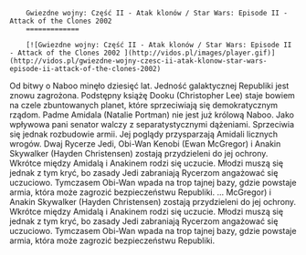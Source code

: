 
        Gwiezdne wojny: Część II - Atak klonów / Star Wars: Episode II - Attack of the Clones 2002 
        =============
        
        [![Gwiezdne wojny: Część II - Atak klonów / Star Wars: Episode II - Attack of the Clones 2002 ](http://vidos.pl/images/player.gif)](http://vidos.pl/gwiezdne-wojny-czesc-ii-atak-klonow-star-wars-episode-ii-attack-of-the-clones-2002)
        
        
 Od bitwy o Naboo minęło dziesięć lat. Jedność galaktycznej Republiki jest znowu zagrożona. Podstępny książę Dooku (Christopher Lee) staje bowiem na czele zbuntowanych planet, które sprzeciwiają się demokratycznym rządom. Padme Amidala (Natalie Portman) nie jest już królową Naboo. Jako wpływowa pani senator walczy z separatystycznymi dążeniami. Sprzeciwia się jednak rozbudowie armii. Jej poglądy przysparzają Amidali licznych wrogów. Dwaj Rycerze Jedi, Obi-Wan Kenobi (Ewan McGregor) i Anakin Skywalker (Hayden Christensen) zostają przydzieleni do jej ochrony. Wkrótce między Amidalą i Anakinem rodzi się uczucie. Młodzi muszą się jednak z tym kryć, bo zasady Jedi zabraniają Rycerzom angażować się uczuciowo. Tymczasem Obi-Wan wpada na trop tajnej bazy, gdzie powstaje armia, która może zagrozić bezpieczeństwu Republiki.  ... McGregor) i Anakin Skywalker (Hayden Christensen) zostają przydzieleni do jej ochrony. Wkrótce między Amidalą i Anakinem rodzi się uczucie. Młodzi muszą się jednak z tym kryć, bo zasady Jedi zabraniają Rycerzom angażować się uczuciowo. Tymczasem Obi-Wan wpada na trop tajnej bazy, gdzie powstaje armia, która może zagrozić bezpieczeństwu Republiki.
    